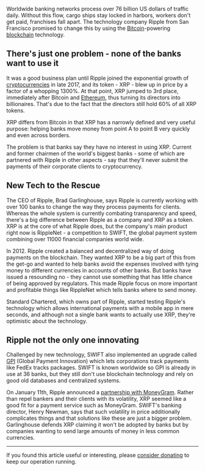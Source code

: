 Worldwide banking networks process over 76 billion US dollars of traffic daily. Without this flow, cargo ships stay locked in harbors, workers don't get paid, franchises fall apart. The technology company Ripple from San Francisco promised to change this by using the [Bitcoin][btc]-powering [blockchain][bc] technology.

## There's just one problem - none of the banks want to use it

It was a good business plan until Ripple joined the exponential growth of [cryptocurrencies][cc] in late 2017, and its token - XRP - blew up in price by a factor of a whopping 1300%. At that point, XRP jumped to 3rd place, immediately after Bitcoin and [Ethereum][eth], thus turning its directors into billionaires. That's due to the fact that the directors still hold 60% of all XRP tokens.

XRP differs from Bitcoin in that XRP has a narrowly defined and very useful purpose: helping banks move money from point A to point B very quickly and even across borders.

The problem is that banks say they have no interest in using XRP. Current and former chairmen of the world's biggest banks - some of which are partnered with Ripple in other aspects - say that they'll never submit the payments of their corporate clients to cryptocurrency.

## New Tech to the Rescue

The CEO of Ripple, Brad Garlinghouse, says Ripple is currently working with over 100 banks to change the way they process payments for clients. Whereas the whole system is currently combating transparency and speed, there's a big difference between Ripple as a company and XRP as a token. XRP is at the core of what Ripple does, but the company's main product right now is RippleNet - a competition to SWIFT, the global payment system combining over 11000 financial companies world wide.

In 2012. Ripple created a balanced and decentralized way of doing payments on the blockchain. They wanted XRP to be a big part of this from the get-go and wanted to help banks avoid the expenses involved with tying money to different currencies in accounts of other banks. But banks have issued a resounding no - they cannot use something that has little chance of being approved by regulators. This made Ripple focus on more important and profitable things like RippleNet which tells banks where to send money.

Standard Chartered, which owns part of Ripple, started testing Ripple's technology which allows international payments with a mobile app in mere seconds, and although not a single bank wants to actually use XRP, they're optimistic about the technology.

## Ripple not the only one innovating

Challenged by new technology, SWIFT also implemented an upgrade called [GPI] (Global Payment Innovation) which lets corporations track payments like FedEx tracks packages. SWIFT is known worldwide so GPI is already in use at 36 banks, but they still don't use blockchain technology and rely on good old databases and centralized systems.

On January 11th, Ripple announced a [partnership with MoneyGram][mg]. Rather than repel bankers and their clients with its volatility, XRP seemed like a good fit for a payment service such as MoneyGram. SWIFT's banking director, Henry Newman, says that such volatility in price additionally complicates things and that solutions like these are just a bigger problem. Garlinghouse defends XRP claiming it won't be adopted by banks but by companies wanting to send large amounts of money in less common currencies.

---

If you found this article useful or interesting, please [consider donating][donate] to keep our operation running.

[mg]: http://fortune.com/2018/01/11/ripple-moneygram-xrp-cryptocurrency-bank-transfers/
[donate]: https://bitfalls.com/donate
[bc]: https://bitfalls.com/2017/08/20/blockchain-explained-blockchain-works/
[cc]: https://bitfalls.com/2017/08/20/cryptocurrency/
[gpi]: https://www.swift.com/news-events/press-releases/major-global-transaction-banks-are-live-with-swift-gpi
[eth]: https://bitfalls.com/2017/09/19/what-ethereum-compare-to-bitcoin/
[btc]: https://bitfalls.com/2017/09/01/send-receive-bitcoin/
